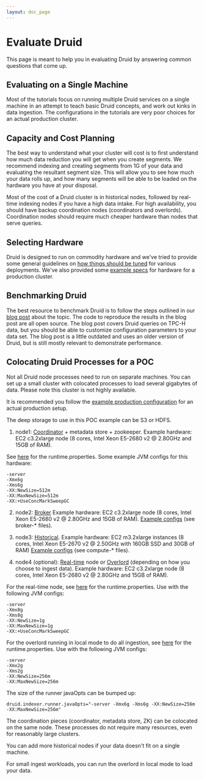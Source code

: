 ```yaml
---
layout: doc_page
---
```


Evaluate Druid
==============

This page is meant to help you in evaluating Druid by answering common questions that come up.

## Evaluating on a Single Machine

Most of the tutorials focus on running multiple Druid services on a single machine in an attempt to teach basic Druid concepts, and work out kinks in data ingestion. The configurations in the tutorials are
 very poor choices for an actual production cluster.

## Capacity and Cost Planning

The best way to understand what your cluster will cost is to first understand how much data reduction you will get when you create segments.
We recommend indexing and creating segments from 1G of your data and evaluating the resultant segment size. This will allow you to see how much your data rolls up, and how many segments will be able
to be loaded on the hardware you have at your disposal.

Most of the cost of a Druid cluster is in historical nodes, followed by real-time indexing nodes if you have a high data intake. For high availability, you should have backup
coordination nodes (coordinators and overlords). Coordination nodes should require much cheaper hardware than nodes that serve queries.

## Selecting Hardware

Druid is designed to run on commodity hardware and we've tried to provide some general guidelines on [how things should be tuned]() for various deployments. We've also provided
some [example specs](../configuration/production-cluster.html) for hardware for a production cluster.

## Benchmarking Druid

The best resource to benchmark Druid is to follow the steps outlined in our [blog post](http://druid.io/blog/2014/03/17/benchmarking-druid.html) about the topic.
The code to reproduce the results in the blog post are all open source. The blog post covers Druid queries on TPC-H data, but you should be able to customize
 configuration parameters to your data set. The blog post is a little outdated and uses an older version of Druid, but is still mostly relevant to demonstrate performance.

## Colocating Druid Processes for a POC

Not all Druid node processes need to run on separate machines. You can set up a small cluster with colocated processes to load several gigabytes of data. Please note this cluster is not highly available.

It is recommended you follow the [example production configuration](../configuration/production-cluster.html) for an actual production setup.

The deep storage to use in this POC example can be S3 or HDFS.

1. node1: [Coordinator](../design/coordinator.html) + metadata store + zookeeper. 
Example hardware: EC2 c3.2xlarge node (8 cores, Intel Xeon E5-2680 v2 @ 2.80GHz and 15GB of RAM).

See [here](../configuration/production-cluster.html) for the runtime.properties. Some example JVM configs for this hardware:

```
-server
-Xmx6g
-Xms6g
-XX:NewSize=512m
-XX:MaxNewSize=512m
-XX:+UseConcMarkSweepGC
```

2. node2: [Broker](../design/broker.html)
Example hardware: EC2 c3.2xlarge node (8 cores, Intel Xeon E5-2680 v2 @ 2.80GHz and 15GB of RAM). 
[Example configs](https://github.com/druid-io/druid-benchmark/tree/master/config) (see broker-* files).  

2. node3: [Historical](../design/historical.html).
Example hardware: EC2 m3.2xlarge instances (8 cores, Intel Xeon E5-2670 v2 @ 2.50GHz with 160GB SSD and 30GB of RAM)
[Example configs](https://github.com/druid-io/druid-benchmark/tree/master/config) (see compute-* files).
 
3. node4 (optional): [Real-time](../design/realtime.html) node or [Overlord](../design/indexing-service.html) (depending on how you choose to ingest data).
Example hardware: EC2 c3.2xlarge node (8 cores, Intel Xeon E5-2680 v2 @ 2.80GHz and 15GB of RAM).

For the real-time node, see [here](../configuration/production-cluster.html) for the runtime.properties. Use with the following JVM configs:

```
-server
-Xmx8g
-Xms8g
-XX:NewSize=1g
-XX:MaxNewSize=1g
-XX:+UseConcMarkSweepGC
```

For the overlord running in local mode to do all ingestion, see [here](../configuration/production-cluster.html) for the runtime.properties. Use with the following JVM configs:

```
-server
-Xmx2g
-Xms2g
-XX:NewSize=256m
-XX:MaxNewSize=256m
```

The size of the runner javaOpts can be bumped up:

```
druid.indexer.runner.javaOpts="-server -Xmx6g -Xms6g -XX:NewSize=256m -XX:MaxNewSize=256m"
```

The coordination pieces (coordinator, metadata store, ZK) can be colocated on the same node. These processes do not require many resources, even for reasonably large clusters.
 
You can add more historical nodes if your data doesn't fit on a single machine.

For small ingest workloads, you can run the overlord in local mode to load your data.

